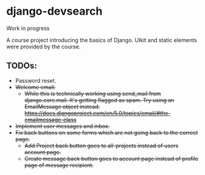 # django-devsearch

Work in progress

A course project introducing the basics of Django. UIkit and static elements were provided by the course.

## TODOs:
- Password reset.
- ~~Welcome email.~~
  - ~~While this is technically working using send_mail from django.core.mail. It's getting flagged as spam.
    Try using an EmailMessage object instead. 
    https://docs.djangoproject.com/en/5.0/topics/email/#the-emailmessage-class~~
- ~~Implement user messages and inbox.~~
- ~~Fix back buttons on some forms which are not going back to the correct page.~~
  - ~~Add Project back button goes to all-projects instead of users account page.~~
  - ~~Create message back button goes to account page instead of profile page of message recipient.~~